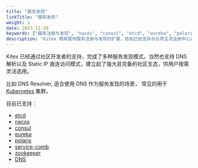 ```yaml
---
title: "服务发现"
linkTitle: "服务发现"
weight: 1
date: 2023-11-30
keywords: ["服务注册与发现", "nacos", "consul", "etcd", "eureka", "polaris", "servicecomb", "zookeeper", "DNS"]
description: "Kitex 框架提供服务注册与发现的扩展，目前已经支持与业界主流注册中心对接。"
---
```


Kitex 已经通过社区开发者的支持，完成了多种服务发现模式，当然也支持 DNS 解析以及 Static IP 直连访问模式，建立起了强大且完备的社区生态，供用户按需灵活选用。

比如 DNS Resolver, 适合使用 DNS 作为服务发现的场景， 常见的用于 [Kubernetes](https://kubernetes.io/) 集群。

目前已支持：

- [etcd](https://github.com/kitex-contrib/registry-etcd)
- [nacos](https://github.com/kitex-contrib/registry-nacos)
- [consul](https://github.com/kitex-contrib/registry-consul)
- [eureka](https://github.com/kitex-contrib/registry-eureka)
- [polaris](https://github.com/kitex-contrib/polaris)
- [service-comb](https://github.com/kitex-contrib/registry-servicecomb)
- [zookeeper](https://github.com/kitex-contrib/registry-zookeeper)
- [DNS](https://github.com/kitex-contrib/resolver-dns)
